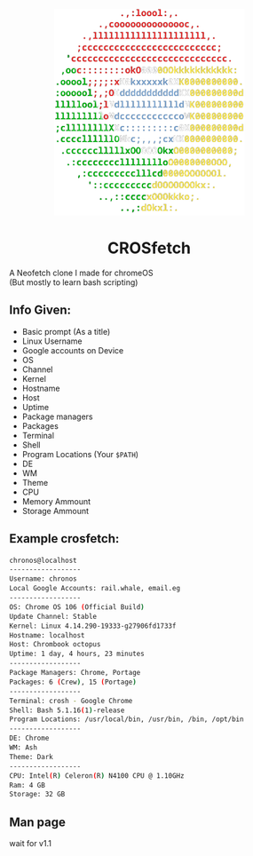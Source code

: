 <p align="center"><img src="/CROSfetch-Logo.png" alt="CROSfetch logo" />
<h1 align="center">CROSfetch</h1>

A Neofetch clone I made for chromeOS  
(But mostly to learn bash scripting)  

## Info Given:
 - Basic prompt (As a title)
 - Linux Username
 - Google accounts on Device
 - OS
 - Channel
 - Kernel
 - Hostname
 - Host
 - Uptime
 - Package managers
 - Packages
 - Terminal
 - Shell
 - Program Locations (Your ```$PATH```)
 - DE
 - WM
 - Theme
 - CPU
 - Memory Ammount
 - Storage Ammount


## Example crosfetch:
```bash
chronos@localhost
------------------
Username: chronos
Local Google Accounts: rail.whale, email.eg
------------------
OS: Chrome OS 106 (Official Build)
Update Channel: Stable
Kernel: Linux 4.14.290-19333-g27906fd1733f
Hostname: localhost
Host: Chrombook octopus
Uptime: 1 day, 4 hours, 23 minutes
------------------
Package Managers: Chrome, Portage
Packages: 6 (Crew), 15 (Portage)
------------------
Terminal: crosh - Google Chrome
Shell: Bash 5.1.16(1)-release
Program Locations: /usr/local/bin, /usr/bin, /bin, /opt/bin
------------------
DE: Chrome
WM: Ash
Theme: Dark
------------------
CPU: Intel(R) Celeron(R) N4100 CPU @ 1.10GHz
Ram: 4 GB
Storage: 32 GB 
```

## Man page
 wait for v1.1
